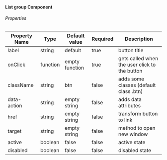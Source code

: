 #### List group Component

###### Properties

| Property Name  | Type     | Default value  | Required   | Description                                   |
|----------------|----------|----------------|------------|-----------------------------------------------|
| label          | string   | default        | true       | button title                                  |
| onClick        | function | empty function | true       | gets called when the user click to the button |
| className      | string   | btn            | false      | adds some classes (default class .btn)        |
| data-action    | string   | empty string   | false      | adds data attributes                          |
| href           | string   | empty string   | false      | transform button to link                      |
| target         | string   | empty string   | false      | method to open new window                     |
| active         | boolean  | false          | false      | active state                                  |
| disabled       | boolean  | false          | false      | disabled state                                |
